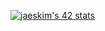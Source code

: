 [![jaeskim's 42 stats](https://badge42.herokuapp.com/api/stats/cmaginot?privacyName=true)](https://github.com/JaeSeoKim/badge42)
